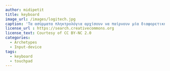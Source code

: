 ```yaml
---
author: midipetit
title: keyboard
image_url: /images/logitech.jpg
caption: 'Τα ασύρματα πληκτρολόγια αρχίσουν να παίρνουν μία διαφορετική μορφή, ενσωματώνοντας σε αυτά το touchpad το οποία συναντούσαμε παραδοσιακά μόνο στα laptops. Με τη χρήση αυτού του πληκτρολογίου δεν απαιτείται πλέον η χρήση του ποντικιού.'
license_url : https://search.creativecommons.org
license_text: Courtesy of CC BY-NC 2.0 
categories:
  - Archetypes
  - Input-device
tags:
  - keyboard
  - touchpad
---
```

